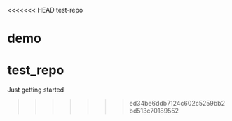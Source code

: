 <<<<<<< HEAD
test-repo


demo
=======
# test_repo
Just getting started
>>>>>>> ed34be6ddb7124c602c5259bb2bd513c70189552
